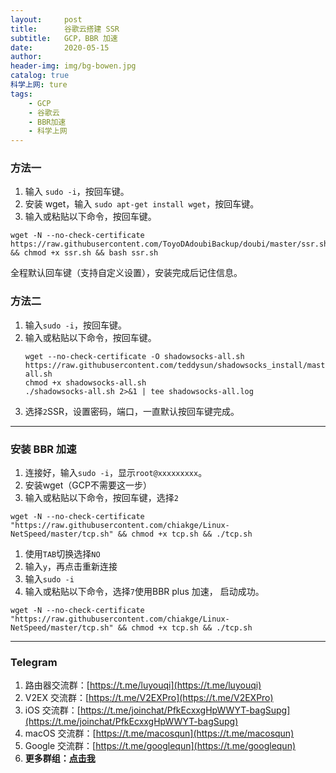 ```yaml
---
layout:     post
title:      谷歌云搭建 SSR
subtitle:   GCP，BBR 加速
date:       2020-05-15
author:     
header-img: img/bg-bowen.jpg
catalog: true
科学上网: ture
tags:
    - GCP
    - 谷歌云
    - BBR加速
    - 科学上网
---
```


### 方法一
1. 输入 `sudo -i`，按回车键。
2. 安装 wget，输入 `sudo apt-get install wget`，按回车键。
3. 输入或粘贴以下命令，按回车键。
```
wget -N --no-check-certificate https://raw.githubusercontent.com/ToyoDAdoubiBackup/doubi/master/ssr.sh && chmod +x ssr.sh && bash ssr.sh
```
全程默认回车键（支持自定义设置），安装完成后记住信息。

### 方法二

1. 输入`sudo -i`，按回车键。
2. 输入或粘贴以下命令，按回车键。
   ```
   wget --no-check-certificate -O shadowsocks-all.sh https://raw.githubusercontent.com/teddysun/shadowsocks_install/master/shadowsocks-all.sh
   chmod +x shadowsocks-all.sh
   ./shadowsocks-all.sh 2>&1 | tee shadowsocks-all.log
   ```
3. 选择`2`SSR，设置密码，端口，一直默认按回车键完成。

---

### 安装 BBR 加速

1. 连接好，输入`sudo -i`，显示`root@xxxxxxxxx`。
2. 安装wget（GCP不需要这一步）
3. 输入或粘贴以下命令，按回车键，选择`2`
```
wget -N --no-check-certificate "https://raw.githubusercontent.com/chiakge/Linux-NetSpeed/master/tcp.sh" && chmod +x tcp.sh && ./tcp.sh
```
1. 使用`TAB`切换选择`NO`
2. 输入`y`，再点击重新连接
3. 输入`sudo -i`
4. 输入或粘贴以下命令，选择`7`使用BBR plus 加速， 启动成功。
```
wget -N --no-check-certificate "https://raw.githubusercontent.com/chiakge/Linux-NetSpeed/master/tcp.sh" && chmod +x tcp.sh && ./tcp.sh
```

---
### Telegram

1. 路由器交流群：[https://t.me/luyouqi](https://t.me/luyouqi)
2. V2EX 交流群：[https://t.me/V2EXPro](https://t.me/V2EXPro)
3. iOS 交流群：[https://t.me/joinchat/PfkEcxxgHpWWYT-bagSupg](https://t.me/joinchat/PfkEcxxgHpWWYT-bagSupg)
4. macOS 交流群：[https://t.me/macosqun](https://t.me/macosqun)
5. Google 交流群：[https://t.me/googlequn](https://t.me/googlequn)
6. **更多群组：[点击我](https://masonme.github.io/2020/06/11/telegram-group/)**